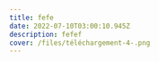 ```yaml
---
title: fefe
date: 2022-07-10T03:00:10.945Z
description: fefef
cover: /files/téléchargement-4-.png
---
```

